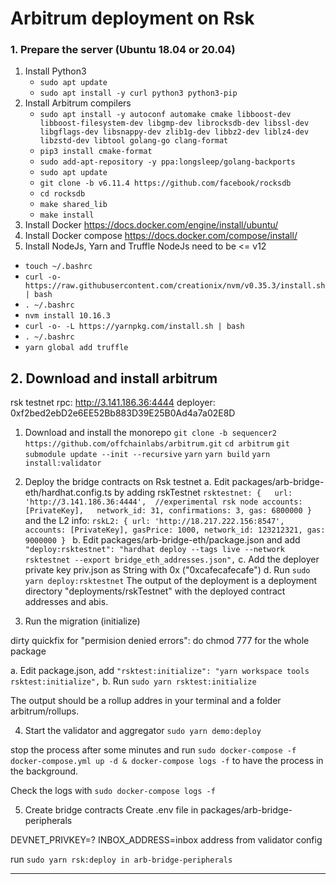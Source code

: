 # Arbitrum deployment on Rsk

### 1. Prepare the server (Ubuntu 18.04 or 20.04)
1. Install Python3
    - `sudo apt update`
    - `sudo apt install -y curl python3 python3-pip`
2. Install Arbitrum compilers
    - `sudo apt install -y autoconf automake cmake libboost-dev libboost-filesystem-dev libgmp-dev librocksdb-dev libssl-dev libgflags-dev libsnappy-dev zlib1g-dev libbz2-dev liblz4-dev libzstd-dev libtool golang-go clang-format`
    - `pip3 install cmake-format`
    - `sudo add-apt-repository -y ppa:longsleep/golang-backports`
   - `sudo apt update`
    - `git clone -b v6.11.4 https://github.com/facebook/rocksdb`
    - `cd rocksdb`
    - `make shared_lib`
    - `make install`
3. Install Docker
https://docs.docker.com/engine/install/ubuntu/
4. Install Docker compose
https://docs.docker.com/compose/install/
5. Install NodeJs, Yarn and Truffle
NodeJs need to be <= v12
- `touch ~/.bashrc`
- `curl -o- https://raw.githubusercontent.com/creationix/nvm/v0.35.3/install.sh | bash`
- `. ~/.bashrc`
- `nvm install 10.16.3`
- `curl -o- -L https://yarnpkg.com/install.sh | bash`
- `. ~/.bashrc`
- `yarn global add truffle`

## 2. Download and install arbitrum

rsk testnet rpc: http://3.141.186.36:4444
deployer: 0xf2bed2ebD2e6EE52Bb883D39E25B0Ad4a7a02E8D

1. Download and install the monorepo
`git clone -b sequencer2 https://github.com/offchainlabs/arbitrum.git`
`cd arbitrum`
`git submodule update --init --recursive`
`yarn`
`yarn build`
`yarn install:validator`

2. Deploy the bridge contracts on Rsk testnet
a. Edit packages/arb-bridge-eth/hardhat.config.ts by adding rskTestnet
`
 rsktestnet: {  
     url: 'http://3.141.186.36:4444',  //experimental rsk node
      accounts: [PrivateKey],  
      network_id: 31,
      confirmations: 3,
      gas: 6800000
    }
`
and the L2 info:
`rskL2: {
      url: 'http://18.217.222.156:8547',
      accounts: [PrivateKey],
      gasPrice: 1000,
      network_id: 123212321,
      gas: 9000000
    }
`
b. Edit packages/arb-bridge-eth/package.json and add
`"deploy:rsktestnet": "hardhat deploy --tags live --network rsktestnet --export bridge_eth_addresses.json",`
c. Add the deployer private key priv.json as String with 0x ("0xcafecafecafe")
d. Run `sudo yarn deploy:rsktestnet`
The output of the deployment is a deployment directory "deployments/rskTestnet" with the deployed contract
addresses and abis.

3. Run the migration (initialize)

dirty quickfix for "permision denied errors": do chmod 777 for the whole package

a.  Edit package.json, add
`"rsktest:initialize": "yarn workspace tools rsktest:initialize",`
b. Run `sudo yarn rsktest:initialize`

The output should be a rollup addres in your terminal and a folder arbitrum/rollups. 


4. Start the validator and aggregator
`sudo yarn demo:deploy`

stop the process after some minutes and run
`sudo docker-compose -f docker-compose.yml up -d & docker-compose logs -f`
to have the process in the background.

Check the logs with
`sudo docker-compose logs -f`


5. Create bridge contracts
Create .env file in packages/arb-bridge-peripherals

DEVNET_PRIVKEY=?
INBOX_ADDRESS=inbox address from validator config

run `sudo yarn rsk:deploy in arb-bridge-peripherals`


---------------------



 